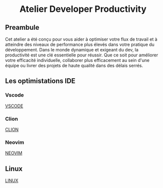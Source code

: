 <h1 align="center">Atelier Developer Productivity</h1>

## Preambule

Cet atelier a été conçu pour vous aider à optimiser votre flux de travail et
à atteindre des niveaux de performance plus élevés dans votre pratique du développement.
Dans le monde dynamique et exigeant du dev, la productivité est une clé essentielle pour réussir.
Que ce soit pour améliorer votre efficacité individuelle, collaborer plus efficacement 
au sein d'une équipe ou livrer des projets de haute qualité dans des délais serrés.

## Les optimistations IDE

### Vscode

[VSCODE](vscode.md) 

### Clion

[CLION](clion.md)

### Neovim

[NEOVIM](neovim.md)

## Linux

[LINUX](linux.md)
